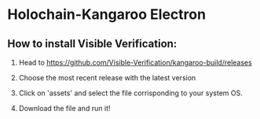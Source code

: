 # Holochain-Kangaroo Electron

## How to install Visible Verification:

1. Head to https://github.com/Visible-Verification/kangaroo-build/releases

2. Choose the most recent release with the latest version

3. Click on 'assets' and select the file corrisponding to your system OS.
  
5. Download the file and run it!
